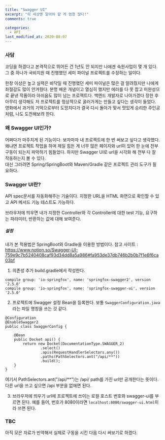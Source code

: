 ```yaml
---
title: "Swagger UI"
excerpt: "이 세상엔 알아야 할 게 엄청 많다!"
comments: true

categories:
  - API
last_modified_at: 2020-08-07
---
```

### 사담
코딩을 하겠다고 본격적으로 뛰어든 건 1년도 안 되지만 나에겐 숙원사업이 몇 개 있다.
그 중 하나가 국비지원 때 진행했던 세미 파이널 프로젝트를 수정하는 일이다.

한창 이상은 높고 실력은 바닥일 때 진행했던 세미 파이널은 많은 걸 알려줬지만 나에게 좌절감도 많이 안겨줬다.
분명 배운 개념이고 열심히 했지만 에러를 다 못 잡고 미완성으로 끝낸 작품이라 아쉬움도 많이 남는 프로젝트다.
백엔드 개발자로 나아가겠다 정한 후 아무리 생각해도 저 프로젝트를 정상적으로 굴러가게는 만들고 싶다는 생각이 들었다.
영화에서 과거의 기억으로부터 도망치다가 결국 다시 돌아가 맞서 멋있게 승리한 주인공처럼, 나도 도전해보려 한다.

### 왜 Swagger UI인가?
어쩌다가 마주치게 된 기능이다.
보자마자 내 프로젝트에 한 번 써보고 싶다고 생각했다.
왜냐면 프로젝트 작업을 하며 제일 힘든 게 너무 많은 페이지와 url이 있어 한 눈에 전부 구동이 되는지 파악하기 힘들었다.
하지만 Swagger UI로 url을 시각화 해 전부 다 잘 작동하는지 볼 수 있다.    
대신 그러려면 Spring/SpringBoot와 Maven/Gradle 같은 프로젝트 관리 도구가 필요하다.

### Swagger UI란?
API spec문서를 자동화해주는 기술이다.
지정한 URL을 HTML 화면으로 확인할 수 있고 API 메서드 기능 테스트도 가능하다.

브라우저에 띄우면 내가 지정한 Controller와 각 Controller에 대한 test 기능, 요구하는 파라미터, 반환하는 값에 대해 보여준다. 

##### 설정
내가 본 적용법은 SpringBoot와 Gradle을 이용한 방법이다.
참고 사이트 : <https://www.notion.so/Swagger-UI-759e9c7b5240408caf93d34dd8a5a986#fa953de37db746b2b0b7f1e6f6ca03bf>

1. 의존성 추가
build.gradle에서 작성한다.
```
compile group: 'io-springfox', name: 'springfox-swagger2', version '2.5.0'
compile group: 'io-springfox', name: 'springfox-swagger-ui', version '2.5.0'
```

2. 프로젝트에 Swagger 설정 Bean을 등록한다.
보통 `SwaggerConfiguration.java`라는 파일 명칭을 쓰는 것 같다.
```
@Configuration
@EnableSwagger2
public class SwaggerConfig {

    @Bean
    public Docket api() {
        return new Docket(DocumentationType.SWAGGER_2)
                .select()
                .apis(RequestHandlerSelectors.any()) 
                .paths(PathSelectors.ant("/api/**")) 
                .build();
    }
}
```
여기서 PathSelectors.ant("/api/**")는 /api/ path를 가진 url만 공개한다는 뜻이다.
다른 url을 쓰고 싶으면 /api 부분을 없애면 된다.

3. 브라우저에 띄우기
url에 프로젝트에 쓰이는 로컬 호스트 번호와 swagger-ui를 부르면 된다.
예를 들어, 번호가 8080이라면 `localhost:8080/swagger-ui.html`이라 쓰면 된다.

### TBC
아직 모은 자료가 빈약해서 실제로 구동을 시킨 다음 다시 써보기로 하겠다.
